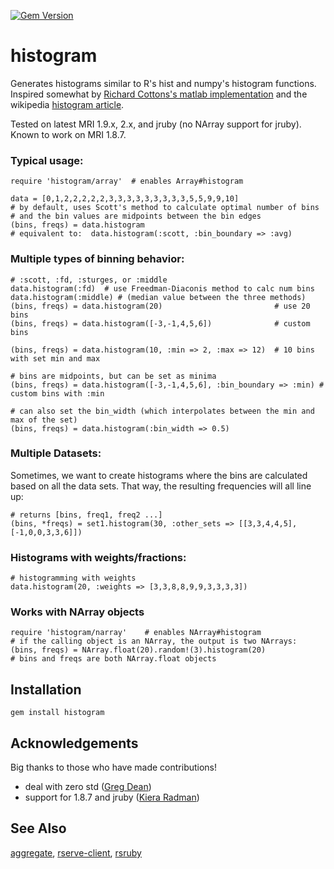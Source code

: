 [![Gem Version](https://badge.fury.io/rb/histogram.png)](http://badge.fury.io/rb/histogram)

# histogram

Generates histograms similar to R's hist and numpy's histogram functions.
Inspired somewhat by [Richard Cottons's matlab implementation](http://www.mathworks.com/matlabcentral/fileexchange/21033-calculate-number-of-bins-for-histogram)
and the wikipedia [histogram
article](http://en.wikipedia.org/wiki/Histogram).

Tested on latest MRI 1.9.x, 2.x, and jruby (no NArray support for jruby).  Known to work on MRI 1.8.7.

### Typical usage:

    require 'histogram/array'  # enables Array#histogram

    data = [0,1,2,2,2,2,2,3,3,3,3,3,3,3,3,3,5,5,9,9,10]
    # by default, uses Scott's method to calculate optimal number of bins
    # and the bin values are midpoints between the bin edges
    (bins, freqs) = data.histogram
    # equivalent to:  data.histogram(:scott, :bin_boundary => :avg)

### Multiple types of binning behavior:

    # :scott, :fd, :sturges, or :middle
    data.histogram(:fd)  # use Freedman-Diaconis method to calc num bins
    data.histogram(:middle) # (median value between the three methods)
    (bins, freqs) = data.histogram(20)                         # use 20 bins
    (bins, freqs) = data.histogram([-3,-1,4,5,6])              # custom bins

    (bins, freqs) = data.histogram(10, :min => 2, :max => 12)  # 10 bins with set min and max

    # bins are midpoints, but can be set as minima
    (bins, freqs) = data.histogram([-3,-1,4,5,6], :bin_boundary => :min) # custom bins with :min

    # can also set the bin_width (which interpolates between the min and max of the set)
    (bins, freqs) = data.histogram(:bin_width => 0.5)

### Multiple Datasets:

Sometimes, we want to create histograms where the bins are calculated based on
all the data sets.  That way, the resulting frequencies will all line up:

    # returns [bins, freq1, freq2 ...]
    (bins, *freqs) = set1.histogram(30, :other_sets => [[3,3,4,4,5], [-1,0,0,3,3,6]])

### Histograms with weights/fractions:

    # histogramming with weights
    data.histogram(20, :weights => [3,3,8,8,9,9,3,3,3,3])

### Works with NArray objects

    require 'histogram/narray'    # enables NArray#histogram
    # if the calling object is an NArray, the output is two NArrays:
    (bins, freqs) = NArray.float(20).random!(3).histogram(20)
    # bins and freqs are both NArray.float objects

## Installation

    gem install histogram

## Acknowledgements

Big thanks to those who have made contributions!

* deal with zero std ([Greg Dean](https://github.com/gsdean))
* support for 1.8.7 and jruby ([Kiera Radman](https://github.com/kierarad))

## See Also

[aggregate](http://github.com/josephruscio/aggregate), [rserve-client](http://rubygems.org/gems/rserve-client), [rsruby](http://github.com/alexgutteridge/rsruby)
